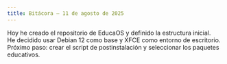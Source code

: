 ```yaml
---
title: Bitácora – 11 de agosto de 2025
---
```


Hoy he creado el repositorio de EducaOS y definido la estructura inicial.  
He decidido usar Debian 12 como base y XFCE como entorno de escritorio.  
Próximo paso: crear el script de postinstalación y seleccionar los paquetes educativos.
